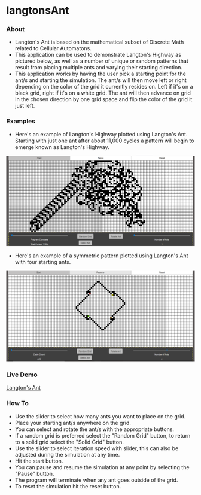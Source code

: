 # langtonsAnt

### About
- Langton&apos;s Ant is based on the mathematical subset of Discrete Math related to Cellular Automatons.
- This application can be used to demonstrate Langton&apos;s Highway as pictured below, as well as a number of unique or random patterns that result from placing multiple ants and varying their starting direction.
- This application works by having the user pick a starting point for the ant/s and starting the simulation. The ant/s will then move left or right depending on the color of the grid it currently resides on. Left if it&apos;s on a black grid, right if it&apos;s on a white grid. The ant will then advance on grid in the chosen direction by one grid space and flip the color of the grid it just left. 

### Examples
- Here&apos;s an example of Langton&apos;s Highway plotted using Langton&apos;s Ant. Starting with just one ant after about 11,000 cycles a pattern will begin to emerge known as Langton&apos;s Highway.

![picture of Langton's Ant](https://github.com/bnray53/langtonsAnt/blob/multipleAntsMod/newLangtonsHighway.png)

- Here&apos;s an example of a symmetric pattern plotted using Langton&apos;s Ant with four starting ants.

![picture of Langton's Ant](https://github.com/bnray53/langtonsAnt/blob/multipleAntsMod/fourAntPattern.png)

### Live Demo
[Langton&apos;s Ant](http://www.biketq.com/langtonsAnt.html "Langton's Ant")

### How To
- Use the slider to select how many ants you want to place on the grid.
- Place your starting ant/s anywhere on the grid.
- You can select and rotate the ant/s with the appropriate buttons.
- If a random grid is preferred select the "Random Grid" button, to return to a solid grid select the "Solid Grid" button.
- Use the slider to select iteration speed with slider, this can also be adjusted during the simulation at any time.
- Hit the start button.
- You can pause and resume the simulation at any point by selecting the "Pause" button.
- The program will terminate when any ant goes outside of the grid.
- To reset the simulation hit the reset button.